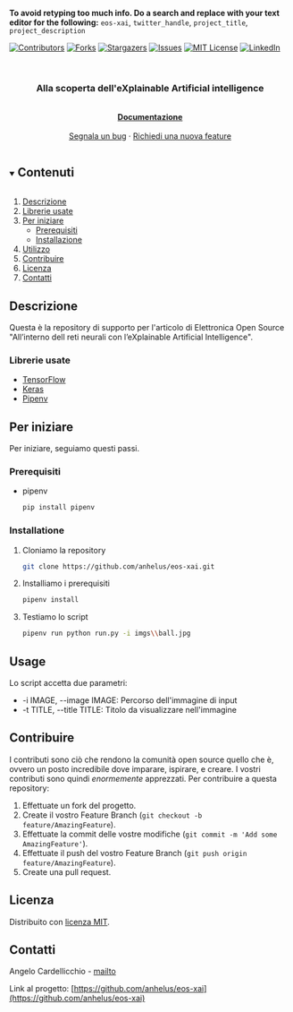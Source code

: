**To avoid retyping too much info. Do a search and replace with your text editor for the following:**
`eos-xai`, `twitter_handle`, `project_title`, `project_description`

<!--
*** Forked by Best-README-Template by Othneil Drew.
-->

<!-- PROJECT SHIELDS -->
[![Contributors][contributors-shield]][contributors-url]
[![Forks][forks-shield]][forks-url]
[![Stargazers][stars-shield]][stars-url]
[![Issues][issues-shield]][issues-url]
[![MIT License][license-shield]][license-url]
[![LinkedIn][linkedin-shield]][linkedin-url]

<!-- PROJECT LOGO -->
<br />
<p align="center">
  <h3 align="center">Alla scoperta dell'eXplainable Artificial intelligence</h3>

  <p align="center">
    <br />
    <a href="https://github.com/anhelus/eos-xai"><strong>Documentazione</strong></a>
    <br />
    <br />
    <a href="https://github.com/anhelus/eos-xai/issues">Segnala un bug</a>
    ·
    <a href="https://github.com/anhelus/eos-xai/issues">Richiedi una nuova feature</a>
  </p>
</p>

<!-- TABLE OF CONTENTS -->
<details open="open">
  <summary><h2 style="display: inline-block">Contenuti</h2></summary>

  1. [Descrizione](#descrizione)
  2. [Librerie usate](#librerie-usate)
  3. [Per iniziare](#per-iniziare)
      * [Prerequisiti](#prerequisiti)
      * [Installazione](#installazione)
  4. [Utilizzo](#utilizzo)
  5. [Contribuire](#contribuire)
  6. [Licenza](#licenza)
  7. [Contatti](#contatti)

</details>

<!-- ABOUT THE PROJECT -->
## Descrizione

Questa è la repository di supporto per l'articolo di Elettronica Open Source "All’interno dell reti neurali con l’eXplainable Artificial Intelligence".

### Librerie usate

* [TensorFlow](https://www.tensorflow.org/)
* [Keras](https://keras.io/)
* [Pipenv](https://pipenv-fork.readthedocs.io/en/latest/)

<!-- GETTING STARTED -->
## Per iniziare

Per iniziare, seguiamo questi passi.

### Prerequisiti

* pipenv
  ```sh
  pip install pipenv
  ```
  
### Installatione

1. Cloniamo la repository
   ```sh
   git clone https://github.com/anhelus/eos-xai.git
   ```
2. Installiamo i prerequisiti
   ```sh
   pipenv install
   ```
3. Testiamo lo script
   ```sh
   pipenv run python run.py -i imgs\\ball.jpg
   ```

## Usage

Lo script accetta due parametri:

* -i IMAGE, --image IMAGE: Percorso dell'immagine di input
* -t TITLE, --title TITLE: Titolo da visualizzare nell'immagine

<!-- CONTRIBUTING -->
## Contribuire

I contributi sono ciò che rendono la comunità open source quello che è, ovvero un posto incredibile dove imparare, ispirare, e creare. I vostri contributi sono quindi *enormemente* apprezzati. Per contribuire a questa repository:

1. Effettuate un fork del progetto.
2. Create il vostro Feature Branch (`git checkout -b feature/AmazingFeature`).
3. Effettuate la commit delle vostre modifiche (`git commit -m 'Add some AmazingFeature'`).
4. Effettuate il push del vostro Feature Branch (`git push origin feature/AmazingFeature`).
5. Create una pull request.

<!-- LICENSE -->
## Licenza

Distribuito con [licenza MIT](LICENSE).

<!-- CONTACT -->
## Contatti

Angelo Cardellicchio - [mailto](mailto:a.cardellicchio@gmail.com)

Link al progetto: [https://github.com/anhelus/eos-xai](https://github.com/anhelus/eos-xai)


<!-- MARKDOWN LINKS & IMAGES -->
<!-- https://www.markdownguide.org/basic-syntax/#reference-style-links -->
[contributors-shield]: https://img.shields.io/github/contributors/anhelus/eos-xai.svg?style=for-the-badge
[contributors-url]: https://github.com/anhelus/repo/graphs/contributors
[forks-shield]: https://img.shields.io/github/forks/anhelus/eos-xai.svg?style=for-the-badge
[forks-url]: https://github.com/anhelus/repo/network/members
[stars-shield]: https://img.shields.io/github/stars/anhelus/eos-xai.svg?style=for-the-badge
[stars-url]: https://github.com/anhelus/repo/stargazers
[issues-shield]: https://img.shields.io/github/issues/anhelus/eos-xai.svg?style=for-the-badge
[issues-url]: https://github.com/anhelus/repo/issues
[license-shield]: https://img.shields.io/github/license/anhelus/eos-xai.svg?style=for-the-badge
[license-url]: https://github.com/anhelus/repo/blob/master/LICENSE.md
[linkedin-shield]: https://img.shields.io/badge/-LinkedIn-black.svg?style=for-the-badge&logo=linkedin&colorB=555
[linkedin-url]: https://linkedin.com/in/angelocardellicchio
